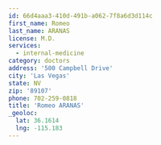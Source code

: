 ```yaml
---
id: 66d4aaa3-410d-491b-a062-7f8a6d3d114c
first_name: Romeo
last_name: ARANAS
license: M.D.
services:
  - internal-medicine
category: doctors
address: '500 Campbell Drive'
city: 'Las Vegas'
state: NV
zip: '89107'
phone: 702-259-0818
title: 'Romeo ARANAS'
_geoloc:
  lat: 36.1614
  lng: -115.183
---
```

